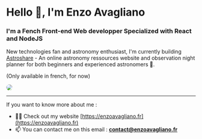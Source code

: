 <h1>Hello 👋, I'm Enzo Avagliano</h1>
<h3>I'm a Fench Front-end Web developper Specialized with React and NodeJS</h3>



New technologies fan and astronomy enthusiast, I'm currently building [Astroshare](https://astroshare.fr) - An online astronomy ressources website and observation night planner for both beginners and experienced astronomers 🔭.

<p style='font-size: 14px'>(Only available in french, for now)<p/>

<img style="border-radius: 20px" src="https://ibb.co/Gcx0v4H"/>

___

If you want to know more about me :

- 👨‍💻 Check out my website [https://enzoavagliano.fr](https://enzoavagliano.fr)
- 📫 You can contact me on this email : **contact@enzoavagliano.fr**
